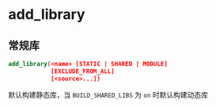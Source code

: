 # add_library

## 常规库

```cmake
add_library(<name> [STATIC | SHARED | MODULE]
            [EXCLUDE_FROM_ALL]
            [<source>...])
```

默认构建静态库，当 `BUILD_SHARED_LIBS` 为 `on` 时默认构建动态库